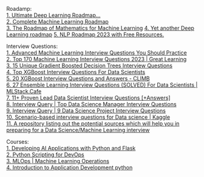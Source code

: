 
Roadamp: <br>
[1. Ultimate Deep Learning Roadmap...](https://www.kaggle.com/discussions/getting-started/218320) <br>
[2. Complete Machine Learning Roadmap](https://prepinsta.com/complete-machine-learning-roadmap/)<br>
[3. The Roadmap of Mathematics for Machine Learning](https://tivadardanka.com/blog/roadmap-of-mathematics-for-machine-learning)
[4. Yet another Deep Learning roadmap](https://itkpi.pp.ua/deep-learning-roadmap/)
[5. NLP Roadmap 2023 with Free Resources.](https://blog.futuresmart.ai/nlp-roadmap-2023-with-free-resources)


Interview Questions:<br>
[1. Advanced Machine Learning Interview Questions You Should Practice](https://www.interviewkickstart.com/interview-questions/advanced-machine-learning-interview-questions)<br>
[2. Top 170 Machine Learning Interview Questions 2023 | Great Learning](https://www.mygreatlearning.com/blog/machine-learning-interview-questions/)<br>
[3. 15 Unique Gradient Boosted Decision Trees Interview Questions](https://analyticsarora.com/9-unique-gbdt-machine-learning-interview-questions/)<br>
[4. Top XGBoost Interview Questions For Data Scientists](https://analyticsindiamag.com/top-xgboost-interview-questions-for-data-scientists/)<br>
[5. 20 XGBoost Interview Questions and Answers - CLIMB](https://climbtheladder.com/xgboost-interview-questions/)<br>
[6. 27 Ensemble Learning Interview Questions (SOLVED) For Data Scientists | MLStack.Cafe](https://www.mlstack.cafe/blog/ensemble-learning-interview-questions)<br>
[7. 11+ Proven Lead Data Scientist Interview Questions [+Answers]](https://resources.workable.com/lead-data-scientist-interview-questions)<br>
[8. Interview Query | Top Data Science Manager Interview Questions](https://www.interviewquery.com/p/data-science-manager-interview-questions) <br>
[9. Interview Query | 9 Data Science Project Interview Questions](https://www.interviewquery.com/p/data-science-project-interview)<br>
[10. Scenario-based interview questions for Data science | Kaggle](https://www.kaggle.com/general/231361)<br>
[11. A repository listing out the potential sources which will help you in preparing for a Data Science/Machine Learning interview](https://github.com/rbhatia46/Data-Science-Interview-Resources)<br>



Courses: <br>
[1. Developing AI Applications with Python and Flask](https://coursera.org/learn/python-project-for-ai-application-development)<br>
[2. Python Scripting for DevOps](https://coursera.org/specializations/python-scripting-devops)<br>
[3. MLOps | Machine Learning Operations](https://coursera.org/specializations/mlops-machine-learning-duke)<br>
[4. Introduction to Application Development python](https://coursera.org/specializations/beginning-application-developer)<br>




